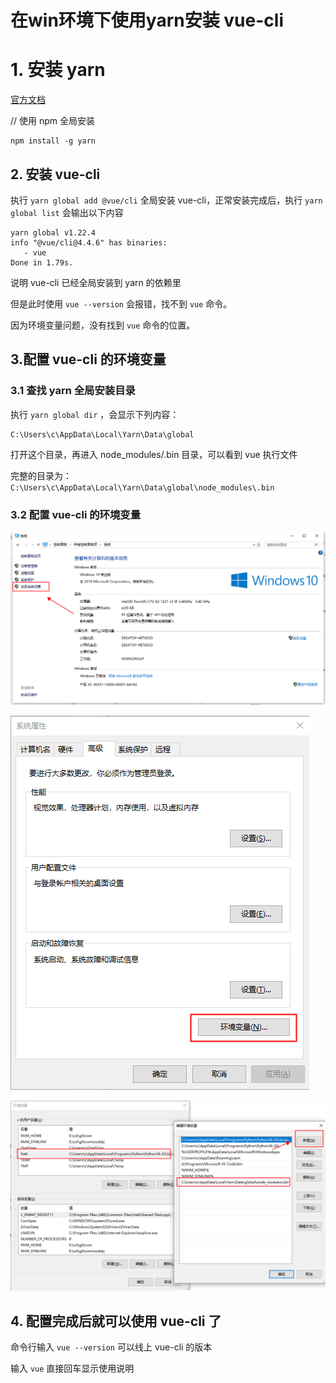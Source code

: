 # 在win环境下使用yarn安装 vue-cli

# 1. 安装 yarn

[官方文档](https://classic.yarnpkg.com/zh-Hans/docs/install)

// 使用 npm 全局安装

```shell
npm install -g yarn
```



## 2. 安装 vue-cli

执行 `yarn global add @vue/cli` 全局安装 vue-cli，正常安装完成后，执行 `yarn global list` 会输出以下内容

```shell
yarn global v1.22.4
info "@vue/cli@4.4.6" has binaries:
   - vue
Done in 1.79s.
```

说明 vue-cli 已经全局安装到 yarn 的依赖里

但是此时使用 `vue --version` 会报错，找不到 `vue` 命令。

因为环境变量问题，没有找到 `vue` 命令的位置。



## 3.配置 vue-cli 的环境变量

### 3.1 查找 yarn 全局安装目录

执行 `yarn global dir` ，会显示下列内容：

```shell
C:\Users\c\AppData\Local\Yarn\Data\global
```

打开这个目录，再进入 node_modules/.bin 目录，可以看到 vue 执行文件

完整的目录为：`C:\Users\c\AppData\Local\Yarn\Data\global\node_modules\.bin`



### 3.2 配置 vue-cli 的环境变量

![系统](.\images\system-panel.JPG)



![高级系统设置](.\images\system-property)

![设置环境变量](.\images\path)





## 4. 配置完成后就可以使用 vue-cli 了

命令行输入 `vue --version` 可以线上 vue-cli 的版本

输入 `vue` 直接回车显示使用说明